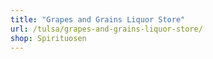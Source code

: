 ```yaml
---
title: "Grapes and Grains Liquor Store"
url: /tulsa/grapes-and-grains-liquor-store/
shop: Spirituosen
---
```

